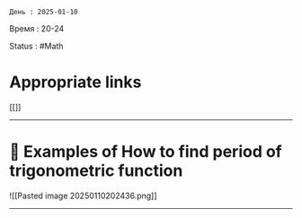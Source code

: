 	День : 2025-01-10 
Время : 20-24

Status : #Math  


# Appropriate links
[[]]

---

# 📏 Examples of How to find period of trigonometric function




![[Pasted image 20250110202436.png]]



---
